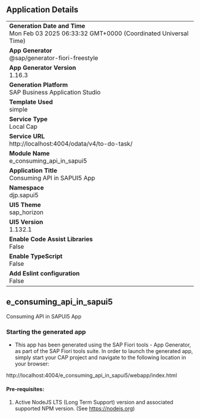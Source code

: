 ## Application Details
|               |
| ------------- |
|**Generation Date and Time**<br>Mon Feb 03 2025 06:33:32 GMT+0000 (Coordinated Universal Time)|
|**App Generator**<br>@sap/generator-fiori-freestyle|
|**App Generator Version**<br>1.16.3|
|**Generation Platform**<br>SAP Business Application Studio|
|**Template Used**<br>simple|
|**Service Type**<br>Local Cap|
|**Service URL**<br>http://localhost:4004/odata/v4/to-do-task/|
|**Module Name**<br>e_consuming_api_in_sapui5|
|**Application Title**<br>Consuming API in SAPUI5 App|
|**Namespace**<br>djp.sapui5|
|**UI5 Theme**<br>sap_horizon|
|**UI5 Version**<br>1.132.1|
|**Enable Code Assist Libraries**<br>False|
|**Enable TypeScript**<br>False|
|**Add Eslint configuration**<br>False|

## e_consuming_api_in_sapui5

Consuming API in SAPUI5 App

### Starting the generated app

-   This app has been generated using the SAP Fiori tools - App Generator, as part of the SAP Fiori tools suite.  In order to launch the generated app, simply start your CAP project and navigate to the following location in your browser:

http://localhost:4004/e_consuming_api_in_sapui5/webapp/index.html

#### Pre-requisites:

1. Active NodeJS LTS (Long Term Support) version and associated supported NPM version.  (See https://nodejs.org)



